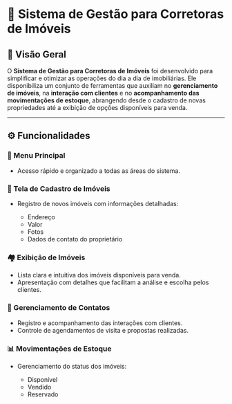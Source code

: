 # 🏡 Sistema de Gestão para Corretoras de Imóveis

## 📌 Visão Geral

O **Sistema de Gestão para Corretoras de Imóveis** foi desenvolvido para simplificar e otimizar as operações do dia a dia de imobiliárias.
Ele disponibiliza um conjunto de ferramentas que auxiliam no **gerenciamento de imóveis**, na **interação com clientes** e no **acompanhamento das movimentações de estoque**, abrangendo desde o cadastro de novas propriedades até a exibição de opções disponíveis para venda.

---

## ⚙️ Funcionalidades

### 📂 Menu Principal

* Acesso rápido e organizado a todas as áreas do sistema.

### 📝 Tela de Cadastro de Imóveis

* Registro de novos imóveis com informações detalhadas:

  * Endereço
  * Valor
  * Fotos
  * Dados de contato do proprietário

### 🏘️ Exibição de Imóveis

* Lista clara e intuitiva dos imóveis disponíveis para venda.
* Apresentação com detalhes que facilitam a análise e escolha pelos clientes.

### 🤝 Gerenciamento de Contatos

* Registro e acompanhamento das interações com clientes.
* Controle de agendamentos de visita e propostas realizadas.

### 📊 Movimentações de Estoque

* Gerenciamento do status dos imóveis:

  * Disponível
  * Vendido
  * Reservado
